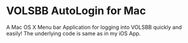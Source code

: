 # VOLSBB AutoLogin for Mac 

A Mac OS X Menu bar Application for logging into VOLSBB quickly and easily! The underlying code is same as in my iOS App.

